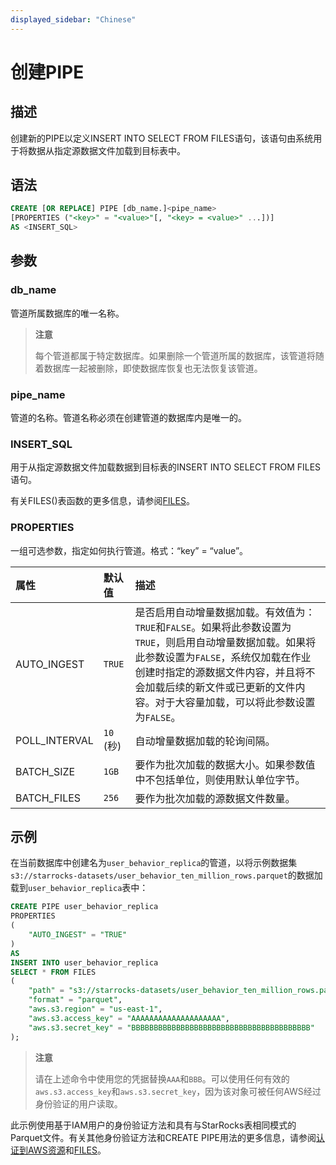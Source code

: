 ```yaml
---
displayed_sidebar: "Chinese"
---
```


# 创建PIPE

## 描述

创建新的PIPE以定义INSERT INTO SELECT FROM FILES语句，该语句由系统用于将数据从指定源数据文件加载到目标表中。

## 语法

```SQL
CREATE [OR REPLACE] PIPE [db_name.]<pipe_name> 
[PROPERTIES ("<key>" = "<value>"[, "<key> = <value>" ...])]
AS <INSERT_SQL>
```

## 参数

### db_name

管道所属数据库的唯一名称。

> **注意**
>
> 每个管道都属于特定数据库。如果删除一个管道所属的数据库，该管道将随着数据库一起被删除，即使数据库恢复也无法恢复该管道。

### pipe_name

管道的名称。管道名称必须在创建管道的数据库内是唯一的。

### INSERT_SQL

用于从指定源数据文件加载数据到目标表的INSERT INTO SELECT FROM FILES语句。

有关FILES()表函数的更多信息，请参阅[FILES](../../../sql-reference/sql-functions/table-functions/files.md)。

### PROPERTIES

一组可选参数，指定如何执行管道。格式：“key” = “value”。

| 属性         | 默认值    | 描述                                                         |
| :------------ | :------------ | :----------------------------------------------------------- |
| AUTO_INGEST   | `TRUE`        | 是否启用自动增量数据加载。有效值为：`TRUE`和`FALSE`。如果将此参数设置为`TRUE`，则启用自动增量数据加载。如果将此参数设置为`FALSE`，系统仅加载在作业创建时指定的源数据文件内容，并且将不会加载后续的新文件或已更新的文件内容。对于大容量加载，可以将此参数设置为`FALSE`。 |
| POLL_INTERVAL | `10` (秒) | 自动增量数据加载的轮询间隔。   |
| BATCH_SIZE    | `1GB`         | 要作为批次加载的数据大小。如果参数值中不包括单位，则使用默认单位字节。 |
| BATCH_FILES   | `256`         | 要作为批次加载的源数据文件数量。     |

## 示例

在当前数据库中创建名为`user_behavior_replica`的管道，以将示例数据集`s3://starrocks-datasets/user_behavior_ten_million_rows.parquet`的数据加载到`user_behavior_replica`表中：

```SQL
CREATE PIPE user_behavior_replica
PROPERTIES
(
    "AUTO_INGEST" = "TRUE"
)
AS
INSERT INTO user_behavior_replica
SELECT * FROM FILES
(
    "path" = "s3://starrocks-datasets/user_behavior_ten_million_rows.parquet",
    "format" = "parquet",
    "aws.s3.region" = "us-east-1",
    "aws.s3.access_key" = "AAAAAAAAAAAAAAAAAAAA",
    "aws.s3.secret_key" = "BBBBBBBBBBBBBBBBBBBBBBBBBBBBBBBBBBBBBBBB"
); 
```

> **注意**
>
> 请在上述命令中使用您的凭据替换`AAA`和`BBB`。可以使用任何有效的`aws.s3.access_key`和`aws.s3.secret_key`，因为该对象可被任何AWS经过身份验证的用户读取。

此示例使用基于IAM用户的身份验证方法和具有与StarRocks表相同模式的Parquet文件。有关其他身份验证方法和CREATE PIPE用法的更多信息，请参阅[认证到AWS资源](../../../integrations/authenticate_to_aws_resources.md)和[FILES](../../../sql-reference/sql-functions/table-functions/files.md)。